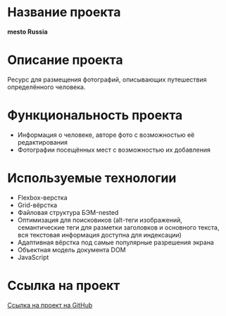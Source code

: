# Название проекта

**mesto Russia**

# Описание проекта

Ресурс для размещения фотографий, описывающих путешествия определённого человека.

# Функциональность проекта

- Информация о человеке, авторе фото с возможностью её редактирования
- Фотографии посещённых мест с возможностью их добавления

# Используемые технологии

- Flexbox-верстка
- Grid-вёрстка
- Файловая структура БЭМ-nested
- Оптимизация для поисковиков (alt-теги изображений, семантические теги для разметки заголовков и основного текста, вся текстовая информация доступна для индексации)
- Адаптивная вёрстка под самые популярные разрешения экрана
- Объектная модель документа DOM
- JavaScript

# Ссылка на проект

[Ссылка на проект на GitHub](https://malakhn.github.io/mesto/)
